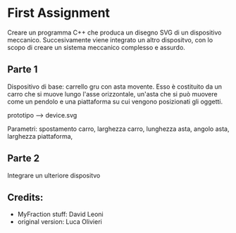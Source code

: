 
# First Assignment


Creare un programma C++ che produca un disegno SVG di un dispositivo meccanico. Succesivamente viene integrato un altro dispositvo, con lo scopo di creare un sistema meccanico complesso e assurdo.


## Parte 1

Dispositivo di base: carrello gru con asta movente. Esso è costituito da un carro che si muove lungo l'asse orizzontale, un'asta che si può muovere come un pendolo e una piattaforma su cui vengono posizionati gli oggetti.

prototipo --> device.svg

Parametri: spostamento carro, larghezza carro, lunghezza asta, angolo asta, larghezza piattaforma, 


## Parte 2

Integrare un ulteriore dispositvo








## Credits:

- MyFraction stuff: David Leoni
- original version: Luca Olivieri
